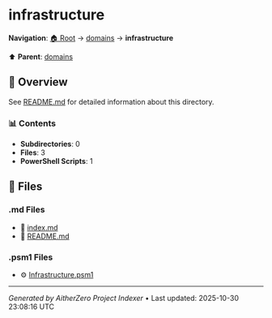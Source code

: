 # infrastructure

**Navigation**: [🏠 Root](../../index.md) → [domains](../index.md) → **infrastructure**

⬆️ **Parent**: [domains](../index.md)

## 📖 Overview

See [README.md](./README.md) for detailed information about this directory.

### 📊 Contents

- **Subdirectories**: 0
- **Files**: 3
- **PowerShell Scripts**: 1

## 📄 Files

### .md Files

- 📝 [index.md](./index.md)
- 📝 [README.md](./README.md)

### .psm1 Files

- ⚙️ [Infrastructure.psm1](./Infrastructure.psm1)

---

*Generated by AitherZero Project Indexer* • Last updated: 2025-10-30 23:08:16 UTC

